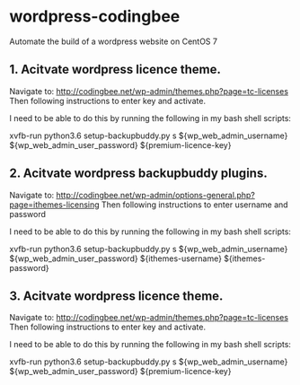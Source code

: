 # wordpress-codingbee
Automate the build of a wordpress website on CentOS 7

## 1. Acitvate wordpress licence theme. 
Navigate to:
http://codingbee.net/wp-admin/themes.php?page=tc-licenses
Then following instructions to enter key and activate. 

I need to be able to do this by running the following in my bash shell scripts:

xvfb-run python3.6 setup-backupbuddy.py s ${wp_web_admin_username} ${wp_web_admin_user_password} ${premium-licence-key}



## 2. Acitvate wordpress backupbuddy plugins. 
Navigate to:
http://codingbee.net/wp-admin/options-general.php?page=ithemes-licensing
Then following instructions to enter username and password

I need to be able to do this by running the following in my bash shell scripts:

xvfb-run python3.6 setup-backupbuddy.py s ${wp_web_admin_username} ${wp_web_admin_user_password} ${ithemes-username} ${ithemes-password}




## 3. Acitvate wordpress licence theme. 
Navigate to:
http://codingbee.net/wp-admin/themes.php?page=tc-licenses
Then following instructions to enter key and activate. 

I need to be able to do this by running the following in my bash shell scripts:

xvfb-run python3.6 setup-backupbuddy.py s ${wp_web_admin_username} ${wp_web_admin_user_password} ${premium-licence-key}
